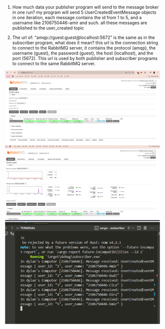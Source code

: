 1. How much data your publisher program will send to the message broker in one
run?
    my program will send 5 UserCreatedEventMessage objects in one iteration,
    each message contains the id from 1 to 5, and a username like 2106750446-amir and such. all these messages are published to the user_created topic

2. The url of: “amqp://guest:guest@localhost:5672” is the same as in the subscriber
program, what does it mean?
    this url is the connection string to connect to the RabbitMQ server, it contains the protocol (amqp), the username (guest), the password (guest), the host (localhost), and the port (5672). This url is used by both publisher and subscriber programs to connect to the same RabbitMQ server.

![alt text](image.png)
![alt text](image-2.png)
![alt text](image-1.png)